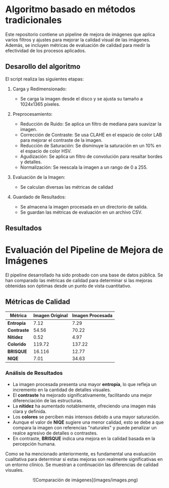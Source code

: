 # Algoritmo basado en métodos tradicionales
Este repositorio contiene un pipeline de mejora de imágenes que aplica varios filtros y ajustes para mejorar la calidad visual de las imágenes. Además, se incluyen métricas de evaluación de calidad para medir la efectividad de los procesos aplicados.

## Desarollo del algoritmo
El script realiza las siguientes etapas:

1. Carga y Redimensionado:

    - Se carga la imagen desde el disco y se ajusta su tamaño a 1024x1365 píxeles.

2. Preprocesamiento:

    - Reducción de Ruido: Se aplica un filtro de mediana para suavizar la imagen.
    - Corrección de Contraste: Se usa CLAHE en el espacio de color LAB para mejorar el contraste de la imagen.
    - Reducción de Saturación: Se disminuye la saturación en un 10% en el espacio de color HSV.
    - Agudización: Se aplica un filtro de convolución para resaltar bordes y detalles.
    - Normalización: Se reescala la imagen a un rango de 0 a 255.

3. Evaluación de la Imagen:

    - Se calculan diversas las métricas de calidad

4. Guardado de Resultados:

    - Se almacena la imagen procesada en un directorio de salida.
    - Se guardan las métricas de evaluación en un archivo CSV.

## Resultados

# Evaluación del Pipeline de Mejora de Imágenes

El pipeline desarrollado ha sido probado con una base de datos pública. Se han comparado las métricas de calidad para determinar si las mejoras obtenidas son óptimas desde un punto de vista cuantitativo.

## Métricas de Calidad
<div align="center">

| Métrica              | Imagen Original | Imagen Procesada |
|----------------------|----------------|----------------|
| **Entropía**        | 7.12           | 7.29           |
| **Contraste**       | 54.56          | 70.22          |
| **Nitidez**         | 0.52           | 4.97           |
| **Colorido**        | 119.72         | 137.22         |
| **BRISQUE**         | 16.116         | 12.77          |
| **NIQE**           | 7.01           | 34.63          |
</div>

### Análisis de Resultados

- La imagen procesada presenta una mayor **entropía**, lo que refleja un incremento en la cantidad de detalles visuales.
- El **contraste** ha mejorado significativamente, facilitando una mejor diferenciación de las estructuras.
- La **nitidez** ha aumentado notablemente, ofreciendo una imagen más clara y definida.
- Los **colores** se perciben más intensos debido a una mayor saturación.
- Aunque el valor de **NIQE** sugiere una menor calidad, esto se debe a que compara la imagen con referencias "naturales" y puede penalizar un realce agresivo de detalles o contrastes.
- En contraste, **BRISQUE** indica una mejora en la calidad basada en la percepción humana.

Como se ha mencionado anteriormente, es fundamental una evaluación cualitativa para determinar si estas mejoras son realmente significativas en un entorno clínico. Se muestran a continuación las diferencias de calidad visuales.
<div align="center">
![Comparación de imágenes](images/images.png)
</div>
